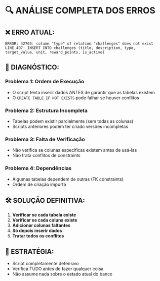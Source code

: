# 🔍 ANÁLISE COMPLETA DOS ERROS

## ❌ ERRO ATUAL:
```
ERROR: 42703: column "type" of relation "challenges" does not exist
LINE 407: INSERT INTO challenges (title, description, type, target_value, unit, reward_points, is_active)
```

## 🧠 DIAGNÓSTICO:

### Problema 1: **Ordem de Execução**
- O script tenta inserir dados ANTES de garantir que as tabelas existem
- O `CREATE TABLE IF NOT EXISTS` pode falhar se houver conflitos

### Problema 2: **Estrutura Incompleta**
- Tabelas podem existir parcialmente (sem todas as colunas)
- Scripts anteriores podem ter criado versões incompletas

### Problema 3: **Falta de Verificação**
- Não verifica se colunas específicas existem antes de usá-las
- Não trata conflitos de constraints

### Problema 4: **Dependências**
- Algumas tabelas dependem de outras (FK constraints)
- Ordem de criação importa

## 🛠️ SOLUÇÃO DEFINITIVA:

1. **Verificar se cada tabela existe**
2. **Verificar se cada coluna existe** 
3. **Adicionar colunas faltantes**
4. **Só depois inserir dados**
5. **Tratar todos os conflitos**

## 🎯 ESTRATÉGIA:
- Script completamente defensivo
- Verifica TUDO antes de fazer qualquer coisa
- Não assume nada sobre o estado atual do banco